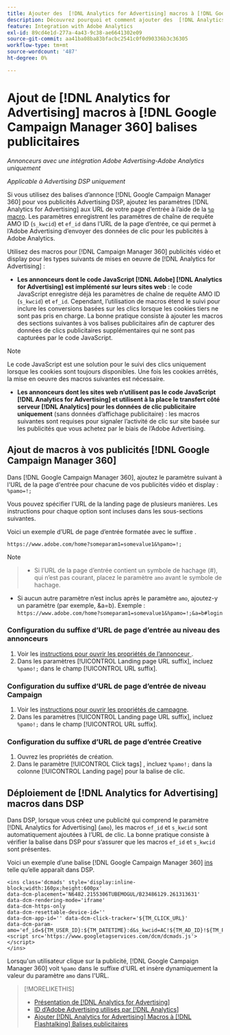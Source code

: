 ```yaml
---
title: Ajouter des  [!DNL Analytics for Advertising] macros à [!DNL Google Campaign Manager 360] balises de publicité
description: Découvrez pourquoi et comment ajouter des  [!DNL Analytics for Advertising] macros à vos  [!DNL Google Campaign Manager 360] balises publicitaires
feature: Integration with Adobe Analytics
exl-id: 89cd4e1d-277a-4a43-9c38-ae6641302e09
source-git-commit: aa41ba08ba83bfacbc2541c0f0d90336b3c36305
workflow-type: tm+mt
source-wordcount: '487'
ht-degree: 0%

---
```


# Ajout de [!DNL Analytics for Advertising] macros à [!DNL Google Campaign Manager 360] balises publicitaires

*Annonceurs avec une intégration Adobe Advertising-Adobe Analytics uniquement*

*Applicable à Advertising DSP uniquement*

Si vous utilisez des balises d’annonce [!DNL Google Campaign Manager 360] pour vos publicités Advertising DSP, ajoutez les paramètres [!DNL Analytics for Advertising] aux URL de votre page d’entrée à l’aide de la [`%p` macro](https://support.google.com/campaignmanager/table/6096962). Les paramètres enregistrent les paramètres de chaîne de requête AMO ID (`s_kwcid`) et `ef_id` dans l’URL de la page d’entrée, ce qui permet à l’Adobe Advertising d’envoyer des données de clic pour les publicités à Adobe Analytics.

Utilisez des macros pour [!DNL Campaign Manager 360] publicités vidéo et display pour les types suivants de mises en oeuvre de [!DNL Analytics for Advertising] :

* **Les annonceurs dont le code JavaScript [!DNL Adobe] [!DNL Analytics for Advertising] est implémenté sur leurs sites web** : le code JavaScript enregistre déjà les paramètres de chaîne de requête AMO ID (`s_kwcid`) et `ef_id`. Cependant, l’utilisation de macros étend le suivi pour inclure les conversions basées sur les clics lorsque les cookies tiers ne sont pas pris en charge. La bonne pratique consiste à ajouter les macros des sections suivantes à vos balises publicitaires afin de capturer des données de clics publicitaires supplémentaires qui ne sont pas capturées par le code JavaScript.

>[!NOTE]
>
>Le code JavaScript est une solution pour le suivi des clics uniquement lorsque les cookies sont toujours disponibles. Une fois les cookies arrêtés, la mise en oeuvre des macros suivantes est nécessaire.

* **Les annonceurs dont les sites web n’utilisent pas le code JavaScript [!DNL Analytics for Advertising] et utilisent à la place le transfert côté serveur [!DNL Analytics] pour les données de clic publicitaire uniquement** (sans données d’affichage publicitaire) : les macros suivantes sont requises pour signaler l’activité de clic sur site basée sur les publicités que vous achetez par le biais de l’Adobe Advertising.

## Ajout de macros à vos publicités [!DNL Google Campaign Manager 360]

Dans [!DNL Google Campaign Manager 360], ajoutez le paramètre suivant à l&#39;URL de la page d&#39;entrée pour chacune de vos publicités vidéo et display : `%pamo=!;`

Vous pouvez spécifier l&#39;URL de la landing page de plusieurs manières. Les instructions pour chaque option sont incluses dans les sous-sections suivantes.

Voici un exemple d’URL de page d’entrée formatée avec le suffixe .

```
https://www.adobe.com/home?someparam1=somevalue1&%pamo=!;
```

>[!NOTE]
>
>>* Si l’URL de la page d’entrée contient un symbole de hachage (#), qui n’est pas courant, placez le paramètre `amo` avant le symbole de hachage.
>* Si aucun autre paramètre n’est inclus après le paramètre `amo`, ajoutez-y un paramètre (par exemple, &amp;a=b). Exemple : `https://www.adobe.com/home?someparam1=somevalue1&%pamo=!;&a=b#login`

### Configuration du suffixe d’URL de page d’entrée au niveau des annonceurs

1. Voir les [ instructions pour ouvrir les propriétés de l’annonceur ](https://support.google.com/campaignmanager/answer/2829344).
1. Dans les paramètres [!UICONTROL Landing page URL suffix], incluez `%pamo!;` dans le champ [!UICONTROL URL suffix].

### Configuration du suffixe d’URL de page d’entrée de niveau Campaign

1. Voir les [instructions pour ouvrir les propriétés de campagne](https://support.google.com/campaignmanager/answer/2838056#set).
1. Dans les paramètres [!UICONTROL Landing page URL suffix], incluez `%pamo!;` dans le champ [!UICONTROL URL suffix].

### Configuration du suffixe d’URL de page d’entrée Creative

1. Ouvrez les propriétés de création.
1. Dans le paramètre [!UICONTROL Click tags] , incluez `%pamo!;` dans la colonne [!UICONTROL Landing page] pour la balise de clic.

## Déploiement de [!DNL Analytics for Advertising] macros dans DSP

Dans DSP, lorsque vous créez une publicité qui comprend le paramètre [!DNL Analytics for Advertising] (`amo`), les macros `ef_id` et `s_kwcid` sont automatiquement ajoutées à l’URL de clic. La bonne pratique consiste à vérifier la balise dans DSP pour s’assurer que les macros `ef_id` et `s_kwcid` sont présentes.

Voici un exemple d’une balise [!DNL Google Campaign Manager 360] [ins](https://support.google.com/campaignmanager/answer/6080468) telle qu’elle apparaît dans DSP.

```
<ins class='dcmads' style='display:inline-block;width:160px;height:600px'
data-dcm-placement='N6482.2155306TUBEMOGUL/B23486129.261313631'
data-dcm-rendering-mode='iframe'
data-dcm-https-only
data-dcm-resettable-device-id=''
data-dcm-app-id='' data-dcm-click-tracker='${TM_CLICK_URL}'
data-dcm-param-amo='ef_id=${TM_USER_ID}:${TM_DATETIME}:d&s_kwcid=AC!${TM_AD_ID}!${TM_PLACEMENT_ID}'>
<script src='https://www.googletagservices.com/dcm/dcmads.js'></script>
</ins>
```

Lorsqu&#39;un utilisateur clique sur la publicité, [!DNL Google Campaign Manager 360] voit `%pamo` dans le suffixe d&#39;URL et insère dynamiquement la valeur du paramètre `amo` dans l&#39;URL.

>[!MORELIKETHIS]
>
>* [Présentation de [!DNL Analytics for Advertising]](overview.md)
>* [ID d’Adobe Advertising utilisés par [!DNL Analytics]](/help/integrations/analytics/ids.md)
>* [Ajouter [!DNL Analytics for Advertising] Macros à [!DNL Flashtalking] Balises publicitaires](macros-flashtalking.md)
